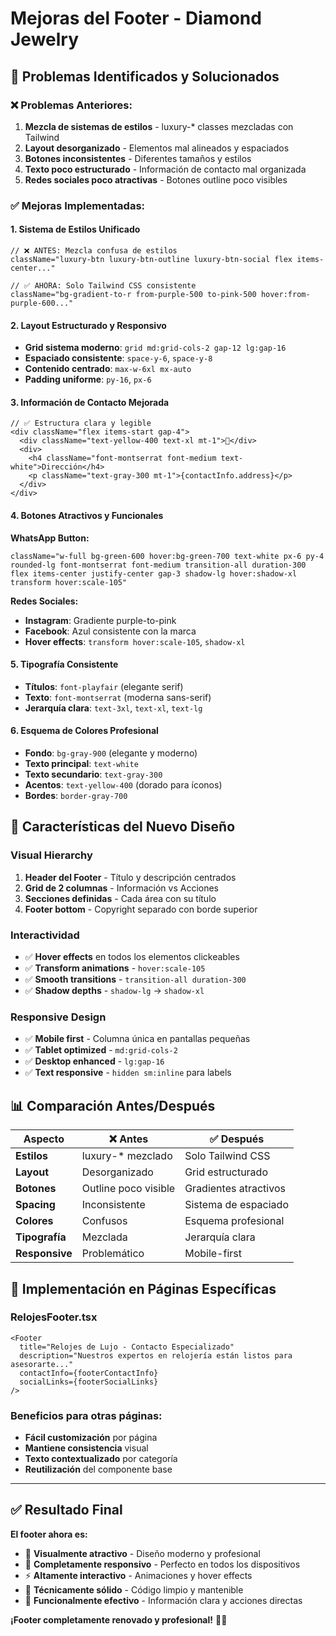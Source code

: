 # Mejoras del Footer - Diamond Jewelry

## 🎯 **Problemas Identificados y Solucionados**

### ❌ **Problemas Anteriores:**
1. **Mezcla de sistemas de estilos** - luxury-* classes mezcladas con Tailwind
2. **Layout desorganizado** - Elementos mal alineados y espaciados
3. **Botones inconsistentes** - Diferentes tamaños y estilos
4. **Texto poco estructurado** - Información de contacto mal organizada
5. **Redes sociales poco atractivas** - Botones outline poco visibles

### ✅ **Mejoras Implementadas:**

#### **1. Sistema de Estilos Unificado**
```tsx
// ❌ ANTES: Mezcla confusa de estilos
className="luxury-btn luxury-btn-outline luxury-btn-social flex items-center..."

// ✅ AHORA: Solo Tailwind CSS consistente
className="bg-gradient-to-r from-purple-500 to-pink-500 hover:from-purple-600..."
```

#### **2. Layout Estructurado y Responsivo**
- **Grid sistema moderno**: `grid md:grid-cols-2 gap-12 lg:gap-16`
- **Espaciado consistente**: `space-y-6`, `space-y-8`
- **Contenido centrado**: `max-w-6xl mx-auto`
- **Padding uniforme**: `py-16`, `px-6`

#### **3. Información de Contacto Mejorada**
```tsx
// ✅ Estructura clara y legible
<div className="flex items-start gap-4">
  <div className="text-yellow-400 text-xl mt-1">📍</div>
  <div>
    <h4 className="font-montserrat font-medium text-white">Dirección</h4>
    <p className="text-gray-300 mt-1">{contactInfo.address}</p>
  </div>
</div>
```

#### **4. Botones Atractivos y Funcionales**

**WhatsApp Button:**
```tsx
className="w-full bg-green-600 hover:bg-green-700 text-white px-6 py-4 rounded-lg font-montserrat font-medium transition-all duration-300 flex items-center justify-center gap-3 shadow-lg hover:shadow-xl transform hover:scale-105"
```

**Redes Sociales:**
- **Instagram**: Gradiente purple-to-pink
- **Facebook**: Azul consistente con la marca
- **Hover effects**: `transform hover:scale-105`, `shadow-xl`

#### **5. Tipografía Consistente**
- **Títulos**: `font-playfair` (elegante serif)
- **Texto**: `font-montserrat` (moderna sans-serif)
- **Jerarquía clara**: `text-3xl`, `text-xl`, `text-lg`

#### **6. Esquema de Colores Profesional**
- **Fondo**: `bg-gray-900` (elegante y moderno)
- **Texto principal**: `text-white`
- **Texto secundario**: `text-gray-300`
- **Acentos**: `text-yellow-400` (dorado para íconos)
- **Bordes**: `border-gray-700`

## 🎨 **Características del Nuevo Diseño**

### **Visual Hierarchy**
1. **Header del Footer** - Título y descripción centrados
2. **Grid de 2 columnas** - Información vs Acciones
3. **Secciones definidas** - Cada área con su título
4. **Footer bottom** - Copyright separado con borde superior

### **Interactividad**
- ✅ **Hover effects** en todos los elementos clickeables
- ✅ **Transform animations** - `hover:scale-105`
- ✅ **Smooth transitions** - `transition-all duration-300`
- ✅ **Shadow depths** - `shadow-lg` → `shadow-xl`

### **Responsive Design**
- ✅ **Mobile first** - Columna única en pantallas pequeñas
- ✅ **Tablet optimized** - `md:grid-cols-2`
- ✅ **Desktop enhanced** - `lg:gap-16`
- ✅ **Text responsive** - `hidden sm:inline` para labels

## 📊 **Comparación Antes/Después**

| Aspecto | ❌ Antes | ✅ Después |
|---------|----------|-----------|
| **Estilos** | luxury-* mezclado | Solo Tailwind CSS |
| **Layout** | Desorganizado | Grid estructurado |
| **Botones** | Outline poco visible | Gradientes atractivos |
| **Spacing** | Inconsistente | Sistema de espaciado |
| **Colores** | Confusos | Esquema profesional |
| **Tipografía** | Mezclada | Jerarquía clara |
| **Responsive** | Problemático | Mobile-first |

## 🚀 **Implementación en Páginas Específicas**

### **RelojesFooter.tsx**
```tsx
<Footer
  title="Relojes de Lujo - Contacto Especializado"
  description="Nuestros expertos en relojería están listos para asesorarte..."
  contactInfo={footerContactInfo}
  socialLinks={footerSocialLinks}
/>
```

### **Beneficios para otras páginas:**
- **Fácil customización** por página
- **Mantiene consistencia** visual
- **Texto contextualizado** por categoría
- **Reutilización** del componente base

---

## ✅ **Resultado Final**

**El footer ahora es:**
- 🎨 **Visualmente atractivo** - Diseño moderno y profesional
- 📱 **Completamente responsivo** - Perfecto en todos los dispositivos  
- ⚡ **Altamente interactivo** - Animaciones y hover effects
- 🔧 **Técnicamente sólido** - Código limpio y mantenible
- 🎯 **Funcionalmente efectivo** - Información clara y acciones directas

**¡Footer completamente renovado y profesional!** 💎✨
